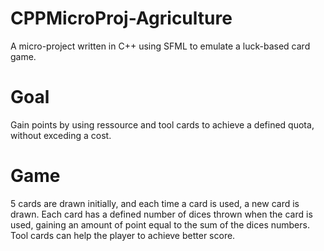 # CPPMicroProj-Agriculture
A micro-project written in C++ using SFML to emulate a luck-based card game.

# Goal
Gain points by using ressource and tool cards to achieve a defined quota, without exceding a cost.

# Game
5 cards are drawn initially, and each time a card is used, a new card is drawn. Each card has a defined number of dices thrown when the card is used, gaining an amount of point equal to the sum of the dices numbers. Tool cards can help the player to achieve better score. 
